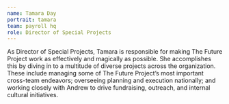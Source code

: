 ```yaml
---
name: Tamara Day
portrait: tamara
team: payroll hq
role: Director of Special Projects
---
```


As Director of Special Projects, Tamara is responsible for making The Future Project work as effectively and magically as possible. She accomplishes this by diving in to a multitude of diverse projects across the organization. These include managing some of The Future Project’s most important cross-team endeavors; overseeing planning and execution nationally; and working closely with Andrew to drive fundraising, outreach, and internal cultural initiatives.